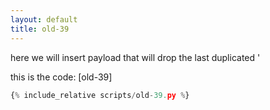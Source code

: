 ```yaml
---
layout: default
title: old-39
---
```




here we will insert payload that will drop the last duplicated '

this is the code: [old-39]
```py
{% include_relative scripts/old-39.py %}
```

